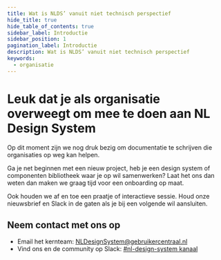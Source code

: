 ```yaml
---
title: Wat is NLDS’ vanuit niet technisch perspectief
hide_title: true
hide_table_of_contents: true
sidebar_label: Introductie
sidebar_position: 1
pagination_label: Introductie
description: Wat is NLDS’ vanuit niet technisch perspectief
keywords:
  - organisatie
---
```


# Leuk dat je als organisatie overweegt om mee te doen aan NL Design System

Op dit moment zijn we nog druk bezig om documentatie te schrijven die organisaties op weg kan helpen.

Ga je net beginnen met een nieuw project, heb je een design system of componenten bibliotheek waar je op wil samenwerken? Laat het ons dan weten dan maken we graag tijd voor een onboarding op maat.

Ook houden we af en toe een praatje of interactieve sessie. Houd onze nieuwsbrief en Slack in de gaten als je bij een volgende wil aansluiten.

## Neem contact met ons op

<!-- KLOPT DIT E-MAIL ADRESS? -->

- Email het kernteam: [NLDesignSystem@gebruikercentraal.nl](mailto:NLDesignSystem@gebruikercentraal.nl)
- Vind ons en de community op Slack: [#nl-design-system kanaal](https://praatmee.codefor.nl)
